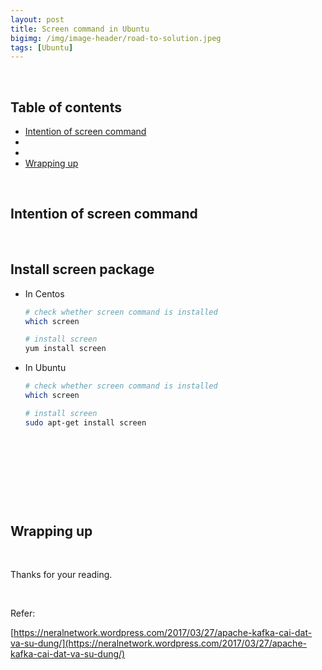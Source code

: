 ```yaml
---
layout: post
title: Screen command in Ubuntu
bigimg: /img/image-header/road-to-solution.jpeg
tags: [Ubuntu]
---
```





<br>

## Table of contents
- [Intention of screen command](#intention-of-screen-command)
- []()
- []()
- [Wrapping up](#wrapping-up)


<br>

## Intention of screen command





<br>

## Install screen package
- In Centos

    ```bash
    # check whether screen command is installed
    which screen

    # install screen
    yum install screen
    ```

- In Ubuntu

    ```bash
    # check whether screen command is installed
    which screen

    # install screen
    sudo apt-get install screen
    ```

<br>

## 





<br>

## 





<br>

## Wrapping up





<br>

Thanks for your reading.

<br>

Refer:

[https://neralnetwork.wordpress.com/2017/03/27/apache-kafka-cai-dat-va-su-dung/](https://neralnetwork.wordpress.com/2017/03/27/apache-kafka-cai-dat-va-su-dung/)
